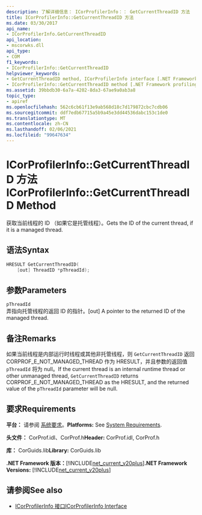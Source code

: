 ```yaml
---
description: 了解详细信息： ICorProfilerInfo：： GetCurrentThreadID 方法
title: ICorProfilerInfo::GetCurrentThreadID 方法
ms.date: 03/30/2017
api_name:
- ICorProfilerInfo.GetCurrentThreadID
api_location:
- mscorwks.dll
api_type:
- COM
f1_keywords:
- ICorProfilerInfo::GetCurrentThreadID
helpviewer_keywords:
- GetCurrentThreadID method, ICorProfilerInfo interface [.NET Framework profiling]
- ICorProfilerInfo::GetCurrentThreadID method [.NET Framework profiling]
ms.assetid: 39bbdb30-6a7a-4202-8da3-67ae9a0ab3a8
topic_type:
- apiref
ms.openlocfilehash: 562c6cb61f13e9ab568d18c7d179872cbc7cdb06
ms.sourcegitcommit: ddf7edb67715a5b9a45e3dd44536dabc153c1de0
ms.translationtype: MT
ms.contentlocale: zh-CN
ms.lasthandoff: 02/06/2021
ms.locfileid: "99647634"
---
```

# <a name="icorprofilerinfogetcurrentthreadid-method"></a><span data-ttu-id="d9b2e-103">ICorProfilerInfo::GetCurrentThreadID 方法</span><span class="sxs-lookup"><span data-stu-id="d9b2e-103">ICorProfilerInfo::GetCurrentThreadID Method</span></span>

<span data-ttu-id="d9b2e-104">获取当前线程的 ID （如果它是托管线程）。</span><span class="sxs-lookup"><span data-stu-id="d9b2e-104">Gets the ID of the current thread, if it is a managed thread.</span></span>  
  
## <a name="syntax"></a><span data-ttu-id="d9b2e-105">语法</span><span class="sxs-lookup"><span data-stu-id="d9b2e-105">Syntax</span></span>  
  
```cpp  
HRESULT GetCurrentThreadID(  
    [out] ThreadID *pThreadId);  
```  
  
## <a name="parameters"></a><span data-ttu-id="d9b2e-106">参数</span><span class="sxs-lookup"><span data-stu-id="d9b2e-106">Parameters</span></span>  

 `pThreadId`  
 <span data-ttu-id="d9b2e-107">弄指向托管线程的返回 ID 的指针。</span><span class="sxs-lookup"><span data-stu-id="d9b2e-107">[out] A pointer to the returned ID of the managed thread.</span></span>  
  
## <a name="remarks"></a><span data-ttu-id="d9b2e-108">备注</span><span class="sxs-lookup"><span data-stu-id="d9b2e-108">Remarks</span></span>  

 <span data-ttu-id="d9b2e-109">如果当前线程是内部运行时线程或其他非托管线程，则 `GetCurrentThreadID` 返回 CORPROF_E_NOT_MANAGED_THREAD 作为 HRESULT，并且参数的返回值 `pThreadId` 将为 null。</span><span class="sxs-lookup"><span data-stu-id="d9b2e-109">If the current thread is an internal runtime thread or other unmanaged thread, `GetCurrentThreadID` returns CORPROF_E_NOT_MANAGED_THREAD as the HRESULT, and the returned value of the `pThreadId` parameter will be null.</span></span>  
  
## <a name="requirements"></a><span data-ttu-id="d9b2e-110">要求</span><span class="sxs-lookup"><span data-stu-id="d9b2e-110">Requirements</span></span>  

 <span data-ttu-id="d9b2e-111">**平台：** 请参阅 [系统要求](../../get-started/system-requirements.md)。</span><span class="sxs-lookup"><span data-stu-id="d9b2e-111">**Platforms:** See [System Requirements](../../get-started/system-requirements.md).</span></span>  
  
 <span data-ttu-id="d9b2e-112">**头文件：** CorProf.idl、CorProf.h</span><span class="sxs-lookup"><span data-stu-id="d9b2e-112">**Header:** CorProf.idl, CorProf.h</span></span>  
  
 <span data-ttu-id="d9b2e-113">**库：** CorGuids.lib</span><span class="sxs-lookup"><span data-stu-id="d9b2e-113">**Library:** CorGuids.lib</span></span>  
  
 <span data-ttu-id="d9b2e-114">**.NET Framework 版本：**[!INCLUDE[net_current_v20plus](../../../../includes/net-current-v20plus-md.md)]</span><span class="sxs-lookup"><span data-stu-id="d9b2e-114">**.NET Framework Versions:** [!INCLUDE[net_current_v20plus](../../../../includes/net-current-v20plus-md.md)]</span></span>  
  
## <a name="see-also"></a><span data-ttu-id="d9b2e-115">请参阅</span><span class="sxs-lookup"><span data-stu-id="d9b2e-115">See also</span></span>

- [<span data-ttu-id="d9b2e-116">ICorProfilerInfo 接口</span><span class="sxs-lookup"><span data-stu-id="d9b2e-116">ICorProfilerInfo Interface</span></span>](icorprofilerinfo-interface.md)
